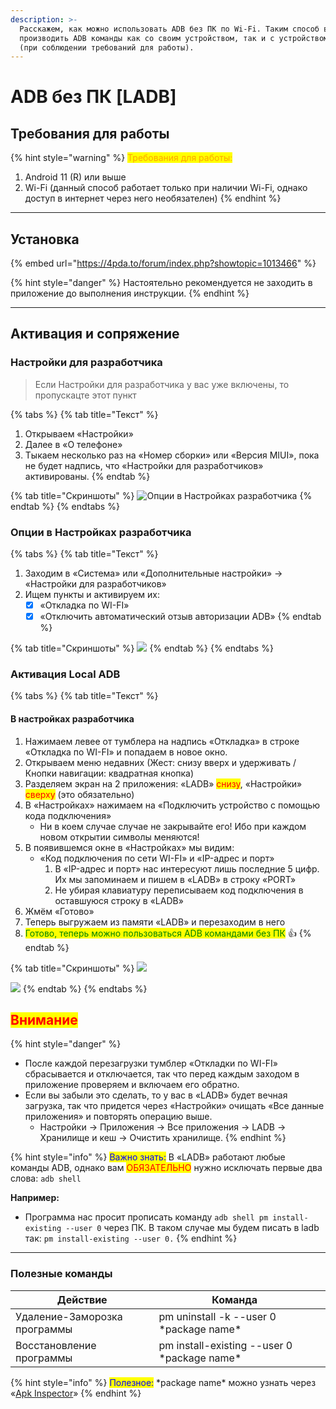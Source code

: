 ```yaml
---
description: >-
  Расскажем, как можно использовать ADB без ПК по Wi-Fi. Таким способ вы можете
  производить ADB команды как со своим устройством, так и с устройством друга
  (при соблюдении требований для работы).
---
```


# ADB без ПК \[LADB]

## Требования для работы

{% hint style="warning" %}
<mark style="color:orange;">Требования для работы:</mark>&#x20;

1. Android 11 (R) или выше
2. Wi-Fi (данный способ работает только при наличии Wi-Fi, однако доступ в интернет через него необязателен)
{% endhint %}

***

## **Установка**

{% embed url="https://4pda.to/forum/index.php?showtopic=1013466" %}

{% hint style="danger" %}
Настоятельно рекомендуется не заходить в приложение до выполнения инструкции.
{% endhint %}

***

## Активация и сопряжение

### Настройки для разработчика

> Если Настройки для разработчика у вас уже включены, то пропускацте этот пункт

{% tabs %}
{% tab title="Текст" %}
1. Открываем «Настройки»
2. Далее в «О телефоне»
3. Тыкаем несколько раз на «Номер сборки» или «Версия MIUI», пока не будет надпись, что «Настройки для разработчиков» активированы.
{% endtab %}

{% tab title="Скриншоты" %}
![
Опции в Настройках разработчика](https://telegra.ph/file/867ba35614babbbd9b6bc.jpg)
{% endtab %}
{% endtabs %}



### Опции в Настройках разработчика

{% tabs %}
{% tab title="Текст" %}
1. Заходим в «Система» или «Дополнительные настройки» -> «Настройки для разработчиков»
2. Ищем пункты и активируем их:
   * [x] «Откладка по WI-FI»
   * [x] «Отключить автоматический отзыв авторизации ADB»
{% endtab %}

{% tab title="Скриншоты" %}
![](https://telegra.ph/file/cc463ccb0e345af3a1af1.jpg)
{% endtab %}
{% endtabs %}



### Активация Local ADB

{% tabs %}
{% tab title="Текст" %}
#### В настройках разработчика

1. Нажимаем левее от тумблера на надпись «Откладка» в строке «Откладка по WI-FI» и попадаем в новое окно.
2. Открываем меню недавних (Жест: снизу вверх и удерживать / Кнопки навигации: квадратная кнопка)
3. Разделяем экран на 2 приложения: «LADB» <mark style="color:red;">снизу</mark>, «Настройки» <mark style="color:red;">сверху</mark> (это обязательно)
4. В «Настройках» нажимаем на «Подключить устройство с помощью кода подключения»
   * Ни в коем случае случае не закрывайте его! Ибо при каждом новом открытии символы меняются!
5. В появившемся окне в «Настройках» мы видим:
   * «Код подключения по сети WI-FI» и «IP-адрес и порт»
     1. В «IP-адрес и порт» нас интересуют лишь последние 5 цифр. Их мы запоминаем и пишем в «LADB» в строку «PORT»
     2. Не убирая клавиатуру переписываем код подключения в оставшуюся строку в «LADB»
6. Жмём «Готово»
7. Теперь выгружаем из памяти «LADB» и перезаходим в него
8. <mark style="color:green;">Готово, теперь можно пользоваться ADB командами без ПК</mark> 👍
{% endtab %}

{% tab title="Скриншоты" %}
![](https://telegra.ph/file/f5792c98d1979691849bb.jpg)

![](https://telegra.ph/file/6322c599fad142be05514.jpg)
{% endtab %}
{% endtabs %}



## <mark style="color:red;">Внимание</mark>

<mark style="color:red;"></mark>

{% hint style="danger" %}
* После каждой перезагрузки тумблер «Откладки по WI-FI» сбрасывается и отключается, так что перед каждым заходом в приложение проверяем и включаем его обратно.
* Если вы забыли это сделать, то у вас в «LADB» будет вечная загрузка, так что придется через «Настройки» очищать «Все данные приложения» и повторять операцию выше.
  * Настройки -> Приложения -> Все приложения -> LADB -> Хранилище и кеш -> Очистить хранилище.
{% endhint %}

{% hint style="info" %}
<mark style="color:blue;">Важно знать:</mark> В «LADB» работают любые команды ADB, однако вам <mark style="color:red;">ОБЯЗАТЕЛЬНО</mark> нужно исключать первые два слова: `adb shell`

**Например:**

* Программа нас просит прописать команду `adb shell pm install-existing --user 0` через ПК. В таком случае мы будем писать в ladb так: `pm install-existing --user 0.`
{% endhint %}

****

### **Полезные команды**

| Действие                     | Команда                                       |   |
| ---------------------------- | --------------------------------------------- | - |
| Удаление-Заморозка программы | pm uninstall -k --user 0 \*package name\*     |   |
| Восстановление программы     | pm install-existing --user 0 \*package name\* |   |

{% hint style="info" %}
<mark style="color:blue;">Полезное:</mark> \*package name\* можно узнать через «[Apk Inspector](https://play.google.com/store/apps/details?id=bg.projectoria.appinspector)»
{% endhint %}
